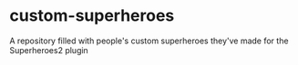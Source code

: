 # custom-superheroes
A repository filled with people's custom superheroes they've made for the Superheroes2 plugin
